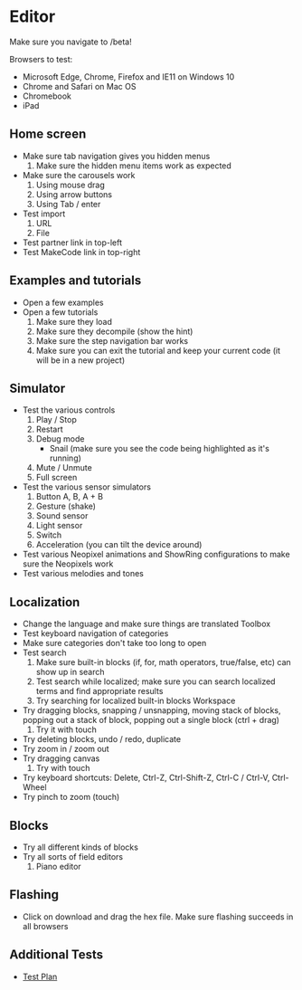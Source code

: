 # Editor

Make sure you navigate to /beta!

Browsers to test:
* Microsoft Edge, Chrome, Firefox and IE11 on Windows 10
* Chrome and Safari on Mac OS
* Chromebook
* iPad

## Home screen

* Make sure tab navigation gives you hidden menus
    1. Make sure the hidden menu items work as expected
* Make sure the carousels work
    1. Using mouse drag
    2. Using arrow buttons
    3. Using Tab / enter
* Test import
    1. URL
    2. File
* Test partner link in top-left
* Test MakeCode link in top-right

## Examples and tutorials

* Open a few examples
* Open a few tutorials
    1. Make sure they load
    2. Make sure they decompile (show the hint)
    3. Make sure the step navigation bar works
    4. Make sure you can exit the tutorial and keep your current code (it will be in a new project)

## Simulator

* Test the various controls
    1. Play / Stop
    2. Restart
    3. Debug mode 
        - Snail (make sure you see the code being highlighted as it's running)
    5. Mute / Unmute
    6. Full screen
* Test the various sensor simulators
    1. Button A, B, A + B
    2. Gesture (shake)
    3. Sound sensor
    4. Light sensor
    5. Switch
    6. Acceleration (you can tilt the device around)
* Test various Neopixel animations and ShowRing configurations to make sure the Neopixels work
* Test various melodies and tones

## Localization

* Change the language and make sure things are translated
Toolbox
* Test keyboard navigation of categories
* Make sure categories don't take too long to open
* Test search
    1. Make sure built-in blocks (if, for, math operators, true/false, etc) can show up in search
    2. Test search while localized; make sure you can search localized terms and find appropriate results
    3. Try searching for localized built-in blocks
Workspace
* Try dragging blocks, snapping / unsnapping, moving stack of blocks, popping out a stack of block, popping out a single block (ctrl + drag)
    1. Try it with touch
* Try deleting blocks, undo / redo, duplicate
* Try zoom in / zoom out
* Try dragging canvas
    1. Try with touch
* Try keyboard shortcuts: Delete, Ctrl-Z, Ctrl-Shift-Z, Ctrl-C / Ctrl-V, Ctrl-Wheel
* Try pinch to zoom (touch)

## Blocks

* Try all different kinds of blocks
* Try all sorts of field editors
    1. Piano editor

## Flashing

* Click on download and drag the hex file. Make sure flashing succeeds in all browsers

## Additional Tests

* [Test Plan](/testplan)
